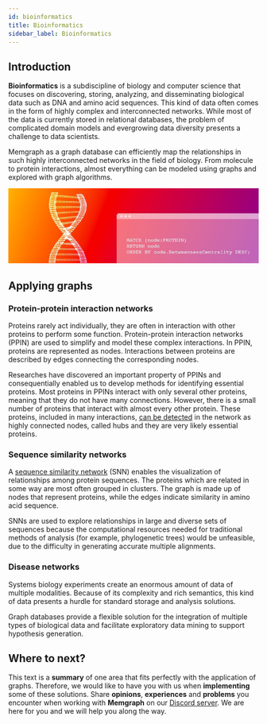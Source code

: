 ```yaml
---
id: bioinformatics
title: Bioinformatics
sidebar_label: Bioinformatics
---
```


## Introduction

**Bioinformatics** is a subdiscipline of biology and computer science that
focuses on discovering, storing, analyzing, and disseminating biological data
such as DNA and amino acid sequences. This kind of data often comes in the form
of highly complex and interconnected networks. While most of the data is
currently stored in relational databases, the problem of complicated domain
models and evergrowing data diversity presents a challenge to data scientists. 

Memgraph as a graph database can efficiently map the relationships in such
highly interconnected networks in the field of biology. From molecule to protein
interactions, almost everything can be modeled using graphs and explored with
graph algorithms.

![memgraph-graph-algorithm-applications-bioinformatics](../data/applications/memgraph-graph-algorithm-applications-bioinformatics.png)

## Applying graphs

### Protein-protein interaction networks

Proteins rarely act individually, they are often in interaction with other
proteins to perform some function. Protein-protein interaction networks (PPIN)
are used to simplify and model these complex interactions. In PPIN, proteins are
represented as nodes. Interactions between proteins are described by edges
connecting the corresponding nodes.

Researches have discovered an important property of PPINs and consequentially
enabled us to develop methods for identifying essential proteins. Most proteins
in PPINs interact with only several other proteins, meaning that they do not
have many connections. However, there is a small number of proteins that
interact with almost every other protein. These proteins, included in many
interactions, [can be
detected](https://www.ebi.ac.uk/training/online/courses/network-analysis-of-protein-interaction-data-an-introduction/building-and-analysing-ppins/topological-ppin-analysis/centrality-analysis/)
in the network as highly connected nodes, called hubs and they are very likely
essential proteins.

### Sequence similarity networks

A [sequence similarity
network](http://sfld.rbvi.ucsf.edu/archive/django/web/networks/index.html) (SNN)
enables the visualization of relationships among protein sequences. The proteins
which are related in some way are most often grouped in clusters. The graph is
made up of nodes that represent proteins, while the edges indicate similarity in
amino acid sequence.

SNNs are used to explore relationships in large and diverse sets of sequences
because the computational resources needed for traditional methods of analysis
(for example, phylogenetic trees) would be unfeasible, due to the difficulty in
generating accurate multiple alignments.

### Disease networks

Systems biology experiments create an enormous amount of data of multiple
modalities. Because of its complexity and rich semantics, this kind of data
presents a hurdle for standard storage and analysis solutions.

Graph databases provide a flexible solution for the integration of multiple
types of biological data and facilitate exploratory data mining to support
hypothesis generation.

## Where to next?

This text is a **summary** of one area that fits perfectly with the application
of graphs. Therefore, we would like to have you with us when **implementing**
some of these solutions. Share **opinions**, **experiences** and **problems**
you encounter when working with **Memgraph** on our [Discord
server](https://discord.gg/memgraph). We are here for you and we will help you
along the way.

